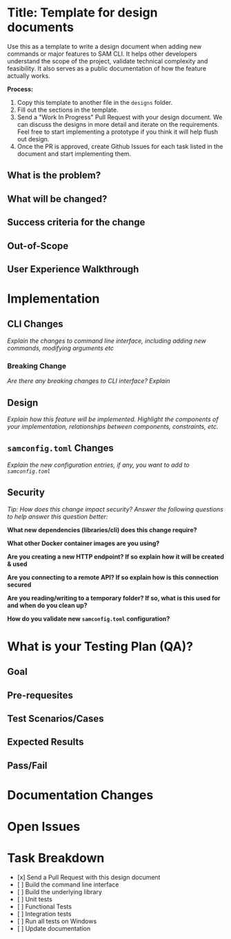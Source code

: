 Title: Template for design documents
====================================

Use this as a template to write a design document when adding new
commands or major features to SAM CLI. It helps other developers
understand the scope of the project, validate technical complexity and
feasibility. It also serves as a public documentation of how the feature
actually works.

**Process:** 

1. Copy this template to another file in the `designs` folder.
2. Fill out the sections in the template.
3. Send a "Work In Progress" Pull Request with your design document. We can discuss the
designs in more detail and iterate on the requirements. Feel free to
start implementing a prototype if you think it will help flush out
design.
4. Once the PR is approved, create Github Issues for each task
listed in the document and start implementing them.

What is the problem?
--------------------

What will be changed?
---------------------

Success criteria for the change
-------------------------------

Out-of-Scope
------------

User Experience Walkthrough
---------------------------

Implementation
==============

CLI Changes
-----------

*Explain the changes to command line interface, including adding new
commands, modifying arguments etc*

### Breaking Change

*Are there any breaking changes to CLI interface? Explain*

Design
------

*Explain how this feature will be implemented. Highlight the components
of your implementation, relationships* *between components, constraints,
etc.*

``samconfig.toml`` Changes
----------------

*Explain the new configuration entries, if any, you want to add to
`samconfig.toml`*

Security
--------

*Tip: How does this change impact security? Answer the following
questions to help answer this question better:*

**What new dependencies (libraries/cli) does this change require?**

**What other Docker container images are you using?**

**Are you creating a new HTTP endpoint? If so explain how it will be
created & used**

**Are you connecting to a remote API? If so explain how is this
connection secured**

**Are you reading/writing to a temporary folder? If so, what is this
used for and when do you clean up?**

**How do you validate new `samconfig.toml` configuration?**

What is your Testing Plan (QA)?
===============================

Goal
----

Pre-requesites
--------------

Test Scenarios/Cases
--------------------

Expected Results
----------------

Pass/Fail
---------

Documentation Changes
=====================

Open Issues
============

Task Breakdown
==============

-   \[x\] Send a Pull Request with this design document
-   \[ \] Build the command line interface
-   \[ \] Build the underlying library
-   \[ \] Unit tests
-   \[ \] Functional Tests
-   \[ \] Integration tests
-   \[ \] Run all tests on Windows
-   \[ \] Update documentation
